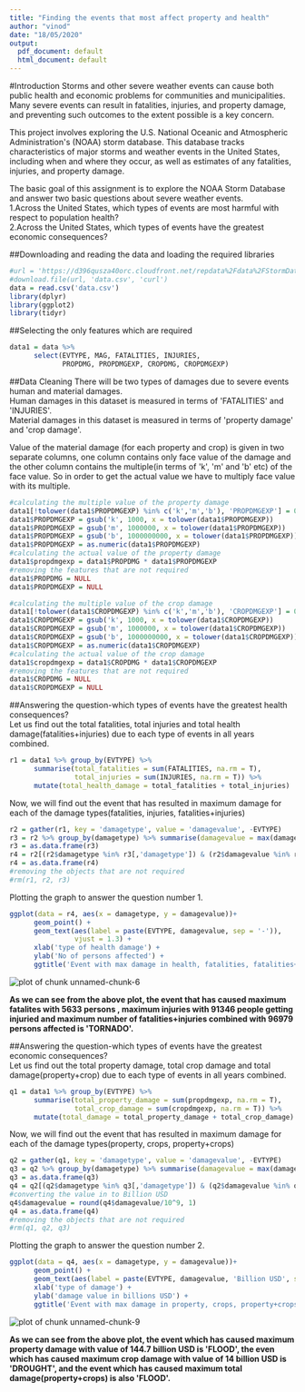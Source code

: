 ```yaml
---
title: "Finding the events that most affect property and health"
author: "vinod"
date: "18/05/2020"
output:
  pdf_document: default
  html_document: default
---
```

#Introduction
Storms and other severe weather events can cause both public health and economic problems for communities and municipalities. Many severe events can result in fatalities, injuries, and property damage, and preventing such outcomes to the extent possible is a key concern.  

This project involves exploring the U.S. National Oceanic and Atmospheric Administration's (NOAA) storm database. This database tracks characteristics of major storms and weather events in the United States, including when and where they occur, as well as estimates of any fatalities, injuries, and property damage.  

The basic goal of this assignment is to explore the NOAA Storm Database and answer two basic questions about severe weather events.  
1.Across the United States, which types of events are most harmful with respect to population health?  
2.Across the United States, which types of events have the greatest economic consequences?

##Downloading and reading the data and loading the required libraries

```r
#url = 'https://d396qusza40orc.cloudfront.net/repdata%2Fdata%2FStormData.csv.bz2'
#download.file(url, 'data.csv', 'curl')
data = read.csv('data.csv')
library(dplyr)
library(ggplot2)
library(tidyr)
```

##Selecting the only features which are required

```r
data1 = data %>% 
      select(EVTYPE, MAG, FATALITIES, INJURIES, 
             PROPDMG, PROPDMGEXP, CROPDMG, CROPDMGEXP)
```

##Data Cleaning
There will be two types of damages due to severe events human and material damages.  
Human damages in this dataset is measured in terms of 'FATALITIES' and 'INJURIES'.  
Material damages in this dataset is measured in terms of 'property damage' and 'crop damage'.  

Value of the material damage (for each property and crop) is given in two separate columns, one column contains only face value of the damage and the other column contains the multiple(in terms of 'k', 'm' and 'b' etc) of the face value. So in order to get the actual value we have to multiply face value with its multiple.

```r
#calculating the multiple value of the property damage
data1[!tolower(data1$PROPDMGEXP) %in% c('k','m','b'), 'PROPDMGEXP'] = 0
data1$PROPDMGEXP = gsub('k', 1000, x = tolower(data1$PROPDMGEXP))
data1$PROPDMGEXP = gsub('m', 1000000, x = tolower(data1$PROPDMGEXP))
data1$PROPDMGEXP = gsub('b', 1000000000, x = tolower(data1$PROPDMGEXP))
data1$PROPDMGEXP = as.numeric(data1$PROPDMGEXP)
#calculating the actual value of the property damage
data1$propdmgexp = data1$PROPDMG * data1$PROPDMGEXP
#removing the features that are not required
data1$PROPDMG = NULL
data1$PROPDMGEXP = NULL

#calculating the multiple value of the crop damage
data1[!tolower(data1$CROPDMGEXP) %in% c('k','m','b'), 'CROPDMGEXP'] = 0
data1$CROPDMGEXP = gsub('k', 1000, x = tolower(data1$CROPDMGEXP))
data1$CROPDMGEXP = gsub('m', 1000000, x = tolower(data1$CROPDMGEXP))
data1$CROPDMGEXP = gsub('b', 1000000000, x = tolower(data1$CROPDMGEXP))
data1$CROPDMGEXP = as.numeric(data1$CROPDMGEXP)
#calculating the actual value of the crop damage
data1$cropdmgexp = data1$CROPDMG * data1$CROPDMGEXP
#removing the features that are not required
data1$CROPDMG = NULL
data1$CROPDMGEXP = NULL
```

##Answering the question-which types of events have the greatest health consequences?  
Let us find out the total fatalities, total injuries and total health damage(fatalities+injuries) due to each type of events in all years combined.

```r
r1 = data1 %>% group_by(EVTYPE) %>% 
      summarise(total_fatalities = sum(FATALITIES, na.rm = T),
                total_injuries = sum(INJURIES, na.rm = T)) %>%
      mutate(total_health_damage = total_fatalities + total_injuries)
```


Now, we will find out the event that has resulted in maximum damage for each of the damage types(fatalities, injuries, fatalities+injuries)

```r
r2 = gather(r1, key = 'damagetype', value = 'damagevalue', -EVTYPE)
r3 = r2 %>% group_by(damagetype) %>% summarise(damagevalue = max(damagevalue))
r3 = as.data.frame(r3)
r4 = r2[(r2$damagetype %in% r3[,'damagetype']) & (r2$damagevalue %in% r3[,'damagevalue']),]
r4 = as.data.frame(r4)
#removing the objects that are not required
#rm(r1, r2, r3)
```

Plotting the graph to answer the question number 1.

```r
ggplot(data = r4, aes(x = damagetype, y = damagevalue))+
      geom_point() +
      geom_text(aes(label = paste(EVTYPE, damagevalue, sep = '-')), 
                vjust = 1.3) +
      xlab('type of health damage') +
      ylab('No of persons affected') +
      ggtitle('Event with max damage in health, fatalities, fatalities+health')
```

![plot of chunk unnamed-chunk-6](figure/unnamed-chunk-6-1.png)

**As we can see from the above plot, the event that has caused maximum fatalites with 5633 persons , maximum injuries with 91346 people getting injuried and maximum number of fatalities+injuries combined with 96979 persons affected is 'TORNADO'.**

##Answering the question-which types of events have the greatest economic consequences?  
Let us find out the total property damage, total crop damage and total damage(property+crop) due to each type of events in all years combined.

```r
q1 = data1 %>% group_by(EVTYPE) %>% 
      summarise(total_property_damage = sum(propdmgexp, na.rm = T),
                total_crop_damage = sum(cropdmgexp, na.rm = T)) %>%
      mutate(total_damage = total_property_damage + total_crop_damage)
```

Now, we will find out the event that has resulted in maximum damage for each of the damage types(property, crops, property+crops)

```r
q2 = gather(q1, key = 'damagetype', value = 'damagevalue', -EVTYPE)
q3 = q2 %>% group_by(damagetype) %>% summarise(damagevalue = max(damagevalue))
q3 = as.data.frame(q3)
q4 = q2[(q2$damagetype %in% q3[,'damagetype']) & (q2$damagevalue %in% q3[,'damagevalue']),]
#converting the value in to Billion USD
q4$damagevalue = round(q4$damagevalue/10^9, 1)
q4 = as.data.frame(q4)
#removing the objects that are not required
#rm(q1, q2, q3)
```

Plotting the graph to answer the question number 2.

```r
ggplot(data = q4, aes(x = damagetype, y = damagevalue))+
      geom_point() +
      geom_text(aes(label = paste(EVTYPE, damagevalue, 'Billion USD', sep = '-')), vjust = 1.3) +
      xlab('type of damage') +
      ylab('damage value in billions USD') +
      ggtitle('Event with max damage in property, crops, property+crops')
```

![plot of chunk unnamed-chunk-9](figure/unnamed-chunk-9-1.png)

**As we can see from the above plot,  the event which has caused maximum property damage with value of 144.7 billion USD is 'FLOOD', the even which has caused maximum crop damage with value of 14 billion USD is 'DROUGHT', and the event which has caused maximum total damage(property+crops) is also 'FLOOD'.**

